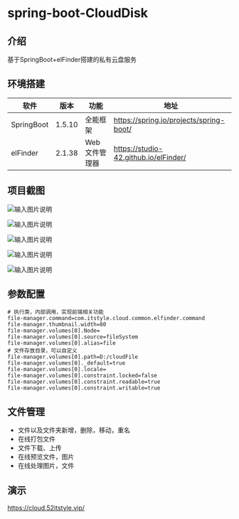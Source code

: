 # spring-boot-CloudDisk

## 介绍 

基于SpringBoot+elFinder搭建的私有云盘服务

## 环境搭建

| 软件 | 版本  | 功能|   地址|
| ---- | ----- |----- |----- |
|   SpringBoot|  1.5.10 |  全能框架   | https://spring.io/projects/spring-boot/  |
|   elFinder| 2.1.38 |  Web文件管理器|  https://studio-42.github.io/elFinder/ |


## 项目截图

![输入图片说明](https://images.gitee.com/uploads/images/2019/0412/213748_a783eade_87650.png "1.png")

![输入图片说明](https://images.gitee.com/uploads/images/2019/0412/213754_5f32d179_87650.png "2.png")

![输入图片说明](https://images.gitee.com/uploads/images/2019/0412/213759_a38c9c5c_87650.png "3.png")

![输入图片说明](https://images.gitee.com/uploads/images/2019/0412/213807_ec5dc9f8_87650.png "4.png")

![输入图片说明](https://images.gitee.com/uploads/images/2019/0412/213816_5bf1828e_87650.png "5.png")

## 参数配置


```
# 执行类，内部调用，实现前端相关功能
file-manager.command=com.itstyle.cloud.common.elfinder.command
file-manager.thumbnail.width=80
file-manager.volumes[0].Node=
file-manager.volumes[0].source=fileSystem
file-manager.volumes[0].alias=file
# 文件存放目录，可以自定义
file-manager.volumes[0].path=D:/cloudFile
file-manager.volumes[0]._default=true
file-manager.volumes[0].locale=
file-manager.volumes[0].constraint.locked=false
file-manager.volumes[0].constraint.readable=true
file-manager.volumes[0].constraint.writable=true
```


## 文件管理

- 文件以及文件夹新增，删除，移动，重名
- 在线打包文件
- 文件下载、上传 
- 在线预览文件，图片
- 在线处理图片，文件

## 演示

 
https://cloud.52itstyle.vip/
 


